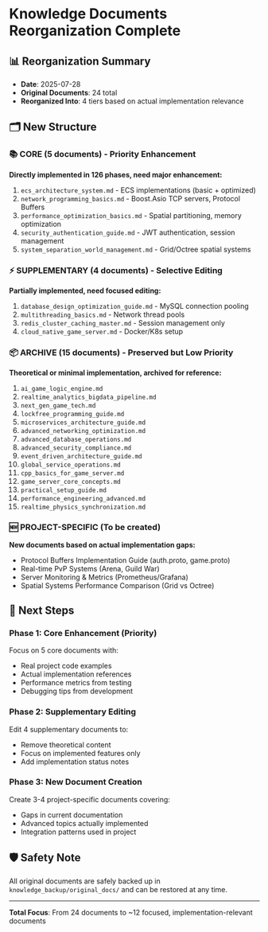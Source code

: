 # Knowledge Documents Reorganization Complete

## 📊 Reorganization Summary
- **Date**: 2025-07-28
- **Original Documents**: 24 total
- **Reorganized Into**: 4 tiers based on actual implementation relevance

## 🗂️ New Structure

### 📚 **CORE (5 documents)** - Priority Enhancement
**Directly implemented in 126 phases, need major enhancement:**
1. `ecs_architecture_system.md` - ECS implementations (basic + optimized)
2. `network_programming_basics.md` - Boost.Asio TCP servers, Protocol Buffers  
3. `performance_optimization_basics.md` - Spatial partitioning, memory optimization
4. `security_authentication_guide.md` - JWT authentication, session management
5. `system_separation_world_management.md` - Grid/Octree spatial systems

### ⚡ **SUPPLEMENTARY (4 documents)** - Selective Editing
**Partially implemented, need focused editing:**
1. `database_design_optimization_guide.md` - MySQL connection pooling
2. `multithreading_basics.md` - Network thread pools
3. `redis_cluster_caching_master.md` - Session management only
4. `cloud_native_game_server.md` - Docker/K8s setup

### 📦 **ARCHIVE (15 documents)** - Preserved but Low Priority
**Theoretical or minimal implementation, archived for reference:**
1. `ai_game_logic_engine.md`
2. `realtime_analytics_bigdata_pipeline.md`
3. `next_gen_game_tech.md`
4. `lockfree_programming_guide.md`
5. `microservices_architecture_guide.md`
6. `advanced_networking_optimization.md`
7. `advanced_database_operations.md`
8. `advanced_security_compliance.md`
9. `event_driven_architecture_guide.md`
10. `global_service_operations.md`
11. `cpp_basics_for_game_server.md`
12. `game_server_core_concepts.md`
13. `practical_setup_guide.md`
14. `performance_engineering_advanced.md`
15. `realtime_physics_synchronization.md`

### 🆕 **PROJECT-SPECIFIC (To be created)**
**New documents based on actual implementation gaps:**
- Protocol Buffers Implementation Guide (auth.proto, game.proto)
- Real-time PvP Systems (Arena, Guild War)
- Server Monitoring & Metrics (Prometheus/Grafana)
- Spatial Systems Performance Comparison (Grid vs Octree)

## 🎯 Next Steps

### Phase 1: Core Enhancement (Priority)
Focus on 5 core documents with:
- Real project code examples
- Actual implementation references
- Performance metrics from testing
- Debugging tips from development

### Phase 2: Supplementary Editing
Edit 4 supplementary documents to:
- Remove theoretical content
- Focus on implemented features only
- Add implementation status notes

### Phase 3: New Document Creation
Create 3-4 project-specific documents covering:
- Gaps in current documentation
- Advanced topics actually implemented
- Integration patterns used in project

## 🛡️ Safety Note
All original documents are safely backed up in `knowledge_backup/original_docs/` and can be restored at any time.

---
**Total Focus**: From 24 documents to ~12 focused, implementation-relevant documents